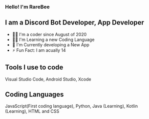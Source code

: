### Hello! I'm RareBee

## I am a Discord Bot Developer, App Developer
- 👨‍💻 I'm a coder since August of 2020
- 👨‍🎓 I'm Learning a new Coding Language
- 📱 I'm Currently developing a New App
- ⚡ Fun Fact: I am acually 14

## Tools I use to code
Visual Studio Code, Android Studio, Xcode

## Coding Languages
JavaScript(First coding language), Python, Java (Learning), Kotlin (Learning), HTML and CSS
